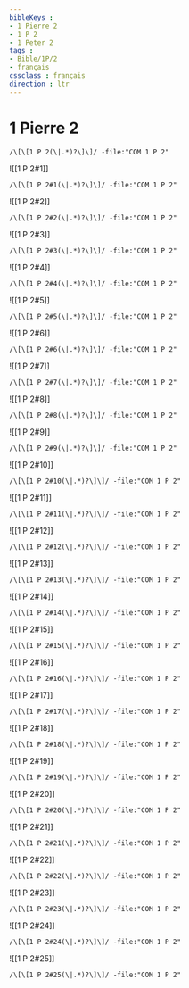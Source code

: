 ```yaml
---
bibleKeys : 
- 1 Pierre 2
- 1 P 2
- 1 Peter 2
tags : 
- Bible/1P/2
- français
cssclass : français
direction : ltr
---
```


# 1 Pierre 2

```query
/\[\[1 P 2(\|.*)?\]\]/ -file:"COM 1 P 2"
```



![[1 P 2#1]]

```query
/\[\[1 P 2#1(\|.*)?\]\]/ -file:"COM 1 P 2"
```

![[1 P 2#2]]

```query
/\[\[1 P 2#2(\|.*)?\]\]/ -file:"COM 1 P 2"
```

![[1 P 2#3]]

```query
/\[\[1 P 2#3(\|.*)?\]\]/ -file:"COM 1 P 2"
```

![[1 P 2#4]]

```query
/\[\[1 P 2#4(\|.*)?\]\]/ -file:"COM 1 P 2"
```

![[1 P 2#5]]

```query
/\[\[1 P 2#5(\|.*)?\]\]/ -file:"COM 1 P 2"
```

![[1 P 2#6]]

```query
/\[\[1 P 2#6(\|.*)?\]\]/ -file:"COM 1 P 2"
```

![[1 P 2#7]]

```query
/\[\[1 P 2#7(\|.*)?\]\]/ -file:"COM 1 P 2"
```

![[1 P 2#8]]

```query
/\[\[1 P 2#8(\|.*)?\]\]/ -file:"COM 1 P 2"
```

![[1 P 2#9]]

```query
/\[\[1 P 2#9(\|.*)?\]\]/ -file:"COM 1 P 2"
```

![[1 P 2#10]]

```query
/\[\[1 P 2#10(\|.*)?\]\]/ -file:"COM 1 P 2"
```

![[1 P 2#11]]

```query
/\[\[1 P 2#11(\|.*)?\]\]/ -file:"COM 1 P 2"
```

![[1 P 2#12]]

```query
/\[\[1 P 2#12(\|.*)?\]\]/ -file:"COM 1 P 2"
```

![[1 P 2#13]]

```query
/\[\[1 P 2#13(\|.*)?\]\]/ -file:"COM 1 P 2"
```

![[1 P 2#14]]

```query
/\[\[1 P 2#14(\|.*)?\]\]/ -file:"COM 1 P 2"
```

![[1 P 2#15]]

```query
/\[\[1 P 2#15(\|.*)?\]\]/ -file:"COM 1 P 2"
```

![[1 P 2#16]]

```query
/\[\[1 P 2#16(\|.*)?\]\]/ -file:"COM 1 P 2"
```

![[1 P 2#17]]

```query
/\[\[1 P 2#17(\|.*)?\]\]/ -file:"COM 1 P 2"
```

![[1 P 2#18]]

```query
/\[\[1 P 2#18(\|.*)?\]\]/ -file:"COM 1 P 2"
```

![[1 P 2#19]]

```query
/\[\[1 P 2#19(\|.*)?\]\]/ -file:"COM 1 P 2"
```

![[1 P 2#20]]

```query
/\[\[1 P 2#20(\|.*)?\]\]/ -file:"COM 1 P 2"
```

![[1 P 2#21]]

```query
/\[\[1 P 2#21(\|.*)?\]\]/ -file:"COM 1 P 2"
```

![[1 P 2#22]]

```query
/\[\[1 P 2#22(\|.*)?\]\]/ -file:"COM 1 P 2"
```

![[1 P 2#23]]

```query
/\[\[1 P 2#23(\|.*)?\]\]/ -file:"COM 1 P 2"
```

![[1 P 2#24]]

```query
/\[\[1 P 2#24(\|.*)?\]\]/ -file:"COM 1 P 2"
```

![[1 P 2#25]]

```query
/\[\[1 P 2#25(\|.*)?\]\]/ -file:"COM 1 P 2"
```

